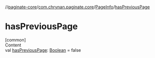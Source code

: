 //[paginate-core](../../index.md)/[com.chrynan.paginate.core](../index.md)/[PageInfo](index.md)/[hasPreviousPage](has-previous-page.md)



# hasPreviousPage  
[common]  
Content  
val [hasPreviousPage](has-previous-page.md): [Boolean](https://kotlinlang.org/api/latest/jvm/stdlib/kotlin/-boolean/index.html) = false  



